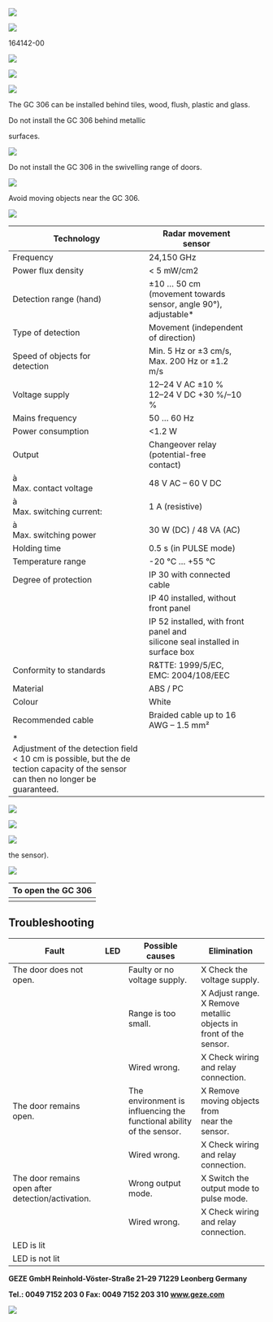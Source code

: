 ![](_page_0_Figure_0.jpeg)

![](_page_0_Picture_1.jpeg)

164142-00

![](_page_0_Figure_3.jpeg)

![](_page_0_Figure_4.jpeg)

![](_page_0_Figure_5.jpeg)

The GC 306 can be installed behind tiles, wood, flush, plastic and glass.

Do not install the GC 306 behind metallic

surfaces.

![](_page_0_Picture_8.jpeg)

Do not install the GC 306 in the swivelling range of doors.

![](_page_0_Figure_10.jpeg)

Avoid moving objects near the GC 306.

![](_page_0_Picture_12.jpeg)

| Technology                                                                                                                                 | Radar movement sensor                                                           |  |  |
|--------------------------------------------------------------------------------------------------------------------------------------------|---------------------------------------------------------------------------------|--|--|
| Frequency                                                                                                                                  | 24,150 GHz                                                                      |  |  |
| Power flux density                                                                                                                         | < 5 mW/cm2                                                                      |  |  |
| Detection range (hand)                                                                                                                     | ±10 … 50 cm (movement towards<br>sensor, angle 90°), adjustable*                |  |  |
| Type of detection                                                                                                                          | Movement (independent of direction)                                             |  |  |
| Speed of objects for<br>detection                                                                                                          | Min. 5 Hz or ±3 cm/s,<br>Max. 200 Hz or ±1.2 m/s                                |  |  |
| Voltage supply                                                                                                                             | 12–24 V AC ±10 %<br>12–24 V DC +30 %/–10 %                                      |  |  |
| Mains frequency                                                                                                                            | 50 … 60 Hz                                                                      |  |  |
| Power consumption                                                                                                                          | <1.2 W                                                                          |  |  |
| Output                                                                                                                                     | Changeover relay (potential-free<br>contact)                                    |  |  |
| à<br>Max. contact voltage                                                                                                                  | 48 V AC – 60 V DC                                                               |  |  |
| à<br>Max. switching current:                                                                                                               | 1 A (resistive)                                                                 |  |  |
| à<br>Max. switching power                                                                                                                  | 30 W (DC) / 48 VA (AC)                                                          |  |  |
| Holding time                                                                                                                               | 0.5 s (in PULSE mode)                                                           |  |  |
| Temperature range                                                                                                                          | -20 °C … +55 °C                                                                 |  |  |
| Degree of protection                                                                                                                       | IP 30 with connected cable                                                      |  |  |
|                                                                                                                                            | IP 40 installed, without front panel                                            |  |  |
|                                                                                                                                            | IP 52 installed, with front panel and<br>silicone seal installed in surface box |  |  |
| Conformity to standards                                                                                                                    | R&TTE: 1999/5/EC, EMC: 2004/108/EEC                                             |  |  |
| Material                                                                                                                                   | ABS / PC                                                                        |  |  |
| Colour                                                                                                                                     | White                                                                           |  |  |
| Recommended cable                                                                                                                          | Braided cable up to 16 AWG – 1.5 mm²                                            |  |  |
| *<br>Adjustment of the detection field < 10 cm is possible, but the de<br>tection capacity of the sensor can then no longer be guaranteed. |                                                                                 |  |  |

![](_page_1_Figure_0.jpeg)

![](_page_1_Figure_1.jpeg)

![](_page_2_Figure_0.jpeg)

the sensor).

![](_page_2_Figure_1.jpeg)

| To open the GC 306 |
|--------------------|
|                    |

## Troubleshooting

| Fault                                                | LED | Possible causes                                                         | Elimination                                                             |
|------------------------------------------------------|-----|-------------------------------------------------------------------------|-------------------------------------------------------------------------|
| The door does not open.                              |     | Faulty or no voltage supply.                                            | X Check the voltage supply.                                             |
|                                                      |     | Range is too small.                                                     | X Adjust range.<br>X Remove metallic objects in<br>front of the sensor. |
|                                                      |     | Wired wrong.                                                            | X Check wiring and relay<br>connection.                                 |
| The door remains open.                               |     | The environment is influencing the<br>functional ability of the sensor. | X Remove moving objects from<br>near the sensor.                        |
|                                                      |     | Wired wrong.                                                            | X Check wiring and relay<br>connection.                                 |
| The door remains open after<br>detection/activation. |     | Wrong output mode.                                                      | X Switch the output mode to<br>pulse mode.                              |
|                                                      |     | Wired wrong.                                                            | X Check wiring and relay<br>connection.                                 |
| LED is lit                                           |     |                                                                         |                                                                         |
| LED is not lit                                       |     |                                                                         |                                                                         |

**GEZE GmbH Reinhold-Vöster-Straße 21–29 71229 Leonberg Germany**

**Tel.: 0049 7152 203 0 Fax: 0049 7152 203 310 www.geze.com**

![](_page_3_Picture_5.jpeg)